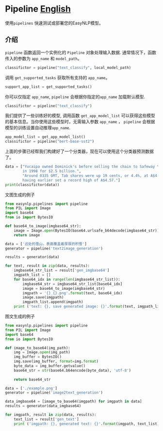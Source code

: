 # Pipeline [English](https://github.com/alibaba/EasyNLP/blob/master/easynlp/pipelines/README.md)
使用`pipelines` 快速测试或部署您的EasyNLP模型。

## 介绍
`pipeline` 函数返回一个实例化的 `Pipeline` 对象处理输入数据. 通常情况下，函数传入的参数为 `app_name` 和 `model_path`。
```python
classifictor = pipeline("text_classify", local_model_path)
```
调用 `get_supported_tasks` 获取所有支持的 `app_name`。
```python
support_app_list = get_supported_tasks()
```
你可以仅指定 `app_name`, `pipeline` 会根据你指定的`app_name` 加载默认模型.
```python
classifictor = pipeline("text_classify")
```
我们提供了一些训练好的模型, 调用函数 `get_app_model_list` 可以获得这些模型的基本信息。当你使用这些模型时，无需输入参数 `app_name` ， `pipeline` 会根据模型的训练设置自动推理`app_name`.
```python
app_model_list = get_app_model_list()
classifictor = pipeline("bert-base-sst2")
```
上面的步骤已经帮我们构建好了一个分类器，现在可以使用这个分类器预测数据了。
```python
data = ["Yucaipa owned Dominick's before selling the chain to Safeway \
        in 1998 for $2.5 billion.",
        "Around 0335 GMT, Tab shares were up 19 cents, or 4.4%, at A$4.56, \
        having earlier set a record high of A$4.57."]
print(classifictor(data))
```

文图生成的例子

```python
from easynlp.pipelines import pipeline
from PIL import Image
import base64
from io import BytesIO

def base64_to_image(imgbase64_str):
    image = Image.open(BytesIO(base64.urlsafe_b64decode(imgbase64_str)))
    return image

data = ['远处的雪山，表面覆盖着厚厚的积雪']
generator = pipeline('text2image_generation')

results = generator(data)

for text, result in zip(data, results):
    imgbase64_str_list = result['gen_imgbase64']
    imgpath_list = []
    for base64_idx in range(len(imgbase64_str_list)):
        imgbase64_str = imgbase64_str_list[base64_idx]
        image = base64_to_image(imgbase64_str)
        imgpath = '{}_{}.png'.format(text, base64_idx)
        image.save(imgpath)
        imgpath_list.append(imgpath)
    print ('text: {}, save generated image: {}'.format(text, imgpath_list))
```

图文生成的例子
```python
from easynlp.pipelines import pipeline
from PIL import Image
import base64
from io import BytesIO

def image_to_base64(img_path):
    img = Image.open(img_path)
    img_buffer = BytesIO()
    img.save(img_buffer, format=img.format)
    byte_data = img_buffer.getvalue()
    base64_str = str(base64.b64encode(byte_data), 'utf-8')
 
    return base64_str

data = ['./example.png']
generator = pipeline('image2text_generation')

data_imgbase64 = [image_to_base64(imgpath) for imgpath in data]
results = generator(data_imgbase64)

for imgpath, result in zip(data, results):
    text_list = result['gen_text']
    print ('imgpath: {}, generated text: {}'.format(imgpath, text_list))
```

